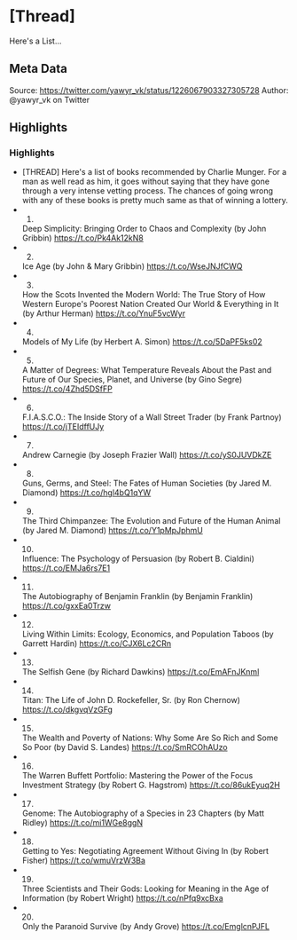 # [Thread]
Here's a List...

## Meta Data

Source:  https://twitter.com/yawyr_vk/status/1226067903327305728 
Author: @yawyr_vk on Twitter

## Highlights

### Highlights

- [THREAD]
  Here's a list of books recommended by Charlie Munger.
  For a man as well read as him, it goes without saying that they have gone through a very intense vetting process.
  The chances of going wrong with any of these books is pretty much same as that of winning a lottery.
- 1. 
  Deep Simplicity: Bringing Order to Chaos and Complexity
  (by John Gribbin) https://t.co/Pk4Ak12kN8
- 2. 
  Ice Age 
  (by John & Mary Gribbin) https://t.co/WseJNJfCWQ
- 3.
  How the Scots Invented the Modern World: The True Story of How Western Europe's Poorest Nation Created Our World & Everything in It
  (by Arthur Herman) https://t.co/YnuF5vcWyr
- 4.
  Models of My Life
  (by Herbert A. Simon) https://t.co/5DaPF5ks02
- 5. 
  A Matter of Degrees: What Temperature Reveals About the Past and Future of Our Species, Planet, and Universe
  (by Gino Segre) https://t.co/4Zhd5DSfFP
- 6.
  F.I.A.S.C.O.: The Inside Story of a Wall Street Trader
  (by Frank Partnoy) https://t.co/jTEIdffUJy
- 7.
  Andrew Carnegie
  (by Joseph Frazier Wall) https://t.co/yS0JUVDkZE
- 8.
  Guns, Germs, and Steel: The Fates of Human Societies
  (by Jared M. Diamond) https://t.co/hgl4bQ1qYW
- 9.
  The Third Chimpanzee: The Evolution and Future of the Human Animal
  (by Jared M. Diamond) https://t.co/Y1pMpJphmU
- 10.
  Influence: The Psychology of Persuasion
  (by Robert B. Cialdini) https://t.co/EMJa6rs7E1
- 11.
  The Autobiography of Benjamin Franklin
  (by Benjamin Franklin) https://t.co/gxxEa0Trzw
- 12.
  Living Within Limits: Ecology, Economics, and Population Taboos
  (by Garrett Hardin) https://t.co/CJX6Lc2CRn
- 13.
  The Selfish Gene
  (by Richard Dawkins) https://t.co/EmAFnJKnml
- 14.
  Titan: The Life of John D. Rockefeller, Sr.
  (by Ron Chernow) https://t.co/dkgvqVzGFg
- 15.
  The Wealth and Poverty of Nations: Why Some Are So Rich and Some So Poor
  (by David S. Landes) https://t.co/SmRCOhAUzo
- 16.
  The Warren Buffett Portfolio: Mastering the Power of the Focus Investment Strategy
  (by Robert G. Hagstrom) https://t.co/86ukEyuq2H
- 17.
  Genome: The Autobiography of a Species in 23 Chapters
  (by Matt Ridley) https://t.co/mi1WGe8ggN
- 18.
  Getting to Yes: Negotiating Agreement Without Giving In
  (by Robert Fisher) https://t.co/wmuVrzW3Ba
- 19.
  Three Scientists and Their Gods: Looking for Meaning in the Age of Information
  (by Robert Wright) https://t.co/nPfq9xcBxa
- 20.
  Only the Paranoid Survive
  (by Andy Grove) https://t.co/EmglcnPJFL
